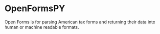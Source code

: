 # OpenFormsPY
Open Forms is for parsing American tax forms and returning their data into human or machine readable formats.
